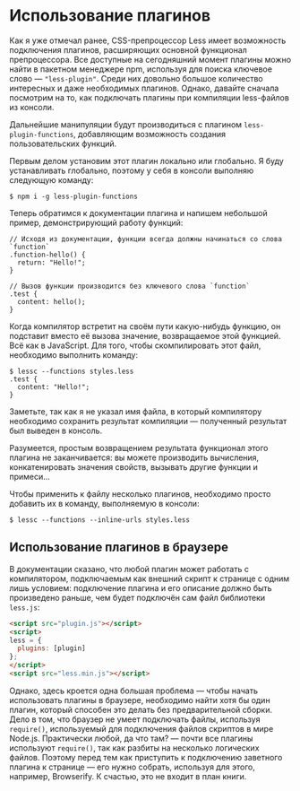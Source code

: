 # Использование плагинов

Как я уже отмечал ранее, CSS-препроцессор Less имеет возможность подключения плагинов, расширяющих основной функционал препроцессора. Все доступные на сегодняшний момент плагины можно найти в пакетном менеджере npm, используя для поиска ключевое слово — `"less-plugin"`. Среди них довольно большое количество интересных и даже необходимых плагинов. Однако, давайте сначала посмотрим на то, как подключать плагины при компиляции less-файлов из консоли.

Дальнейшие манипуляции будут производиться с плагином `less-plugin-functions`, добавляющим возможность создания пользовательских функций.

Первым делом установим этот плагин локально или глобально. Я буду устанавливать глобально, поэтому у себя в консоли выполняю следующую команду:

```
$ npm i -g less-plugin-functions
```

Теперь обратимся к документации плагина и напишем небольшой пример, демонстрирующий работу функций:

```less
// Исходя из документации, функции всегда должны начинаться со слова `function`
.function-hello() {
  return: "Hello!";
}

// Вызов функции производится без ключевого слова `function`
.test {
  content: hello();
}

```

Когда компилятор встретит на своём пути какую-нибудь функцию, он подставит вместо её вызова значение, возвращаемое этой функцией. Всё как в JavaScript. Для того, чтобы скомпилировать этот файл, необходимо выполнить команду:

```
$ lessc --functions styles.less
.test {
  content: "Hello!";
}
```

Заметьте, так как я не указал имя файла, в который компилятору необходимо сохранить результат компиляции — полученный результат был выведен в консоль.

Разумеется, простым возвращением результата функционал этого плагина не заканчивается: вы можете производить вычисления, конкатенировать значения свойств, вызывать другие функции и примеси...

Чтобы применить к файлу несколько плагинов, необходимо просто добавить их в команду, выполняемую в консоли:

```
$ lessc --functions --inline-urls styles.less
```




## Использование плагинов в браузере

В документации сказано, что любой плагин может работать с компилятором, подключаемым как внешний скрипт к странице с одним лишь условием: подключение плагина и его описание должно быть произведено раньше, чем будет подключён сам файл библиотеки `less.js`:

```html
<script src="plugin.js"></script>
<script>
less = {
  plugins: [plugin]
};
</script>
<script src="less.min.js"></script>
```

Однако, здесь кроется одна большая проблема — чтобы начать использовать плагины в браузере, необходимо найти хотя бы один плагин, который способен это делать без предварительной сборки. Дело в том, что браузер не умеет подключать файлы, используя `require()`, используемый для подключения файлов скриптов в мире Node.js. Практически любой, да что там? — почти все плагины используют `require()`, так как разбиты на несколько логических файлов. Поэтому перед тем как приступить к подключению заветного плагина к странице — его нужно собрать, используя для этого, например, Browserify. К счастью, это не входит в план книги.
